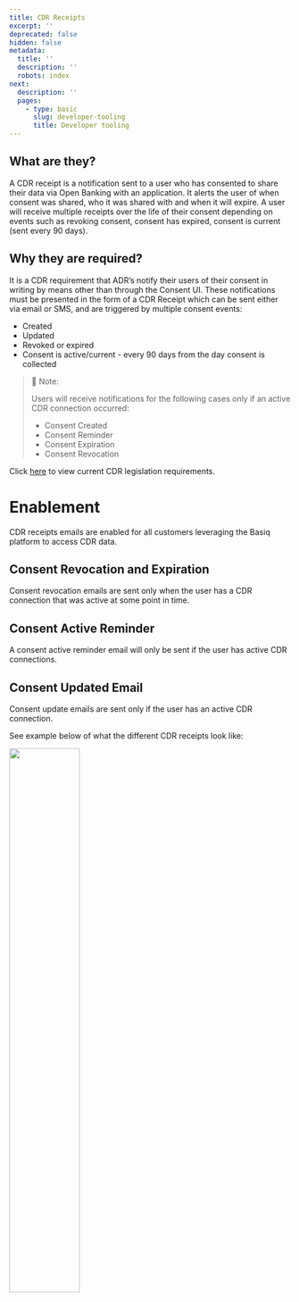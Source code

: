 ```yaml
---
title: CDR Receipts
excerpt: ''
deprecated: false
hidden: false
metadata:
  title: ''
  description: ''
  robots: index
next:
  description: ''
  pages:
    - type: basic
      slug: developer-tooling
      title: Developer tooling
---
```

## What are they?

A CDR receipt is a notification sent to a user who has consented to share their data via Open Banking with an application. It alerts the user of when consent was shared, who it was shared with and when it will expire. A user will receive multiple receipts over the life of their consent depending on events such as revoking consent, consent has expired, consent is current (sent every 90 days).

## Why they are required?

It is a CDR requirement that ADR’s notify their users of their consent in writing by means other than through the Consent UI. These notifications must be presented in the form of a CDR Receipt which can be sent either via email or SMS, and are triggered by multiple consent events:

* Created
* Updated
* Revoked or expired
* Consent is active/current - every 90 days from the day consent is collected

> 📘 Note:
>
> Users will receive notifications for the following cases only if an active CDR connection occurred:
>
> * Consent Created
> * Consent Reminder
> * Consent Expiration
> * Consent Revocation

Click [here](https://www.legislation.gov.au/Series/F2020L00094) to view current CDR legislation requirements.

# Enablement

CDR receipts emails are enabled for all customers leveraging the Basiq platform to access CDR data. 

## Consent Revocation and Expiration

Consent revocation emails are sent only when the user has a CDR connection that was active at some point in time.

## Consent Active Reminder

A consent active reminder email will only be sent if the user has active CDR connections. 

## Consent Updated Email

Consent update emails are sent only if the user has an active CDR connection. 

See example below of what the different CDR receipts look like:

<Image align="center" width="50% " src="https://files.readme.io/3668cad-receiptGIF.gif" />
